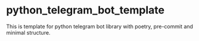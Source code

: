 # python_telegram_bot_template
This is template for python telegram bot library with poetry, pre-commit and minimal structure.

